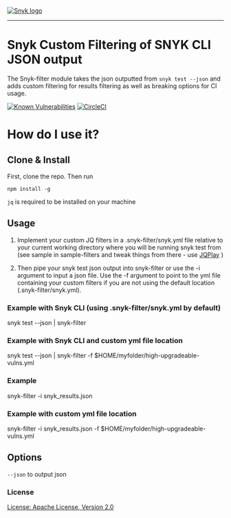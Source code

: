 [![Snyk logo](https://snyk.io/style/asset/logo/snyk-print.svg)](https://snyk.io)

***

# Snyk Custom Filtering of SNYK CLI JSON output
The Snyk-filter module takes the json outputted from `snyk test --json` and adds custom filtering for results filtering as well as breaking options for CI usage.

[![Known Vulnerabilities](https://snyk.io//test/github/aarlaud-snyk/snyk-filter/badge.svg?targetFile=package.json)](https://snyk.io//test/github/aarlaud-snyk/snyk-filter?targetFile=package.json)
[![CircleCI](https://circleci.com/gh/aarlaud-snyk/snyk-filter.svg?style=svg)](https://circleci.com/gh/aarlaud-snyk/snyk-filter)

# How do I use it?

## Clone & Install

First, clone the repo.
Then run

`npm install -g`

`jq` is required to be installed on your machine

## Usage

1. Implement your custom JQ filters in a .snyk-filter/snyk.yml file relative to your current working directory where you will be running snyk test from (see sample in sample-filters and tweak things from there - use [JQPlay](https://jqplay.org/) )

2. Then pipe your snyk test json output into snyk-filter or use the -i argument to input a json file. Use the -f argument to point to the yml file containing your custom filters if you are not using the default location (.snyk-filter/snyk.yml).

### Example with Snyk CLI (using .snyk-filter/snyk.yml by default)
snyk test --json | snyk-filter

### Example with Snyk CLI and custom yml file location
snyk test --json | snyk-filter -f $HOME/myfolder/high-upgradeable-vulns.yml

### Example
snyk-filter -i snyk_results.json

### Example with custom yml file location
snyk-filter -i snyk_results.json -f $HOME/myfolder/high-upgradeable-vulns.yml

## Options
`--json` to output json

### License

[License: Apache License, Version 2.0](LICENSE)
